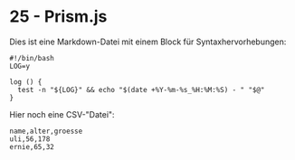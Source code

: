 # 25 - Prism.js

Dies ist eine Markdown-Datei
mit einem Block für Syntaxhervorhebungen:

```shell
#!/bin/bash
LOG=y

log () {
  test -n "${LOG}" && echo "$(date +%Y-%m-%s_%H:%M:%S) - " "$@"
}
```

Hier noch eine CSV-"Datei":

```csv
name,alter,groesse
uli,56,178
ernie,65,32
```

